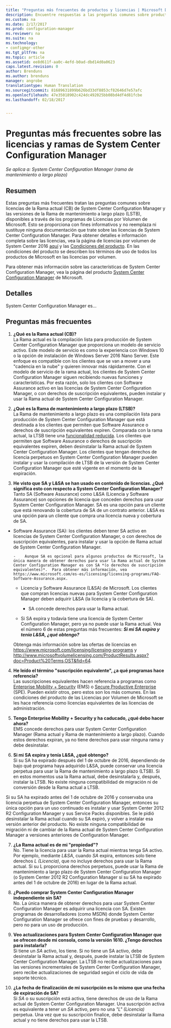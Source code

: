 ```yaml
---
title: "Preguntas más frecuentes de productos y licencias | Microsoft Docs"
description: Encuentre respuestas a las preguntas comunes sobre productos y licencias de System Center Configuration Manager.
ms.custom: na
ms.date: 2/17/2017
ms.prod: configuration-manager
ms.reviewer: na
ms.suite: na
ms.technology:
- configmgr-other
ms.tgt_pltfrm: na
ms.topic: article
ms.assetid: ee8d611f-aa0c-4efd-b0ad-dbd14d0a0623
caps.latest.revision: 0
author: Brenduns
ms.author: brenduns
manager: angrobe
translationtype: Human Translation
ms.sourcegitcommit: 81689631899b626bd33df8853cf82646d7e57afc
ms.openlocfilehash: 47e35018902c424dc492025bb08bd4df4d81fcbe
ms.lasthandoff: 02/18/2017


---
```

# <a name="frequently-asked-questions-for-system-center-configuration-manager-branches-and-licensing"></a>Preguntas más frecuentes sobre las licencias y ramas de System Center Configuration Manager

 *Se aplica a: System Center Configuration Manager (rama de mantenimiento a largo plazo)*

## <a name="summary"></a>Resumen
Estas preguntas más frecuentes tratan las preguntas comunes sobre licencias de la Rama actual (CB) de System Center Configuration Manager y las versiones de la Rama de mantenimiento a largo plazo (LSTB), disponibles a través de los programas de Licencias por Volumen de Microsoft. Esto se proporciona con fines informativos y no reemplaza ni sustituye ninguna documentación que trate sobre las licencias de System Center Configuration Manager. Para obtener detalles e información completa sobre las licencias, vea la página de licencias por volumen de System Center 2016 [aquí](https://www.microsoft.com/licensing/product-licensing/system-center-2016.aspx) y las [Condiciones del producto](http://www.microsoft.com/licensing/about-licensing/product-licensing.aspx). En las condiciones del producto se describen los términos de uso de todos los productos de Microsoft en las licencias por volumen.

Para obtener más información sobre las características de System Center Configuration Manager, vea la página del producto [System Center Configuration Manager](https://www.microsoft.com/cloud-platform/system-center-configuration-manager) de Microsoft.


## <a name="details"></a>Detalles
System Center Configuration Manager es...

## <a name="faq"></a>Preguntas más frecuentes

1.    **¿Qué es la Rama actual (CB)?**   
La Rama actual es la compilación lista para producción de System Center Configuration Manager que proporciona un modelo de servicio activo. Este modelo de servicio es como la experiencia con Windows 10 o la opción de instalación de Windows Server 2016 Nano Server. Este enfoque es compatible con los clientes que se van a mover a una "cadencia en la nube" y quieren innovar más rápidamente. Con el modelo de servicio de la rama actual, los clientes de System Center Configuration Manager siguen recibiendo nuevas funciones y características. Por esta razón, solo los clientes con Software Assurance activo en las licencias de System Center Configuration Manager, o con derechos de suscripción equivalentes, pueden instalar y usar la Rama actual de System Center Configuration Manager.

2.    **¿Qué es la Rama de mantenimiento a largo plazo (LTSB)?**  
La Rama de mantenimiento a largo plazo es una compilación lista para producción de System Center Configuration Manager que está destinada a los clientes que permiten que Software Assurance o derechos de suscripción equivalentes expiren. Comparada con la rama actual, la LTSB tiene una [funcionalidad reducida](/sccm/core/understand/introduction-to-the-ltsb#features-that-are-not-available-in-the-ltsb-of-configuration-manager). Los clientes que permiten que Software Assurance o derechos de suscripción equivalentes expiren, deben desinstalar la Rama actual de System Center Configuration Manager. Los clientes que tengan derechos de licencia perpetuos en System Center Configuration Manager pueden instalar y usar la compilación de LTSB de la versión de System Center Configuration Manager que esté vigente en el momento de la expiración.

3.    **He visto que SA y L&SA se han usado en contenido de licencias. ¿Qué significa esto con respecto a System Center Configuration Manager?**    
Tanto SA (Software Assurance) como L&SA (Licencia y Software Assurance) son opciones de licencia que conceden derechos para usar System Center Configuration Manager. SA es una opción para un cliente que está renovando la cobertura de SA de un contrato anterior. L&SA es una opción para un cliente que compra una licencia nueva y cobertura de SA.
  - Software Assurance (SA): los clientes deben tener SA activo en licencias de System Center Configuration Manager, o con derechos de suscripción equivalentes, para instalar y usar la opción de Rama actual de System Center Configuration Manager.    

        -    Aunque SA es opcional para algunos productos de Microsoft, la única manera de obtener derechos para usar la Rama actual de System Center Configuration Manager es con SA *(o derechos de suscripción equivalentes)*.  Para obtener más información, vea https://www.microsoft.com/es-es/licensing/licensing-programs/FAQ-Software-Assurance.aspx.

      - Licencia y Software Assurance (L&SA) de Microsoft. Los clientes que compran licencias nuevas para System Center Configuration Manager deben adquirir L&SA (la licencia y la cobertura de SA).   

         - SA concede derechos para usar la Rama actual.

       - Si SA expira y todavía tiene una licencia de System Center Configuration Manager, pero ya no puede usar la Rama actual. Vea el número 6 de estas preguntas más frecuentes: ***Si mi SA expira y tenía L&SA, ¿qué obtengo?***

       Obtenga más información sobre las ofertas de licencias en https://www.microsoft.com/licensing/licensing-programs y http://www.microsoftvolumelicensing.com/ProductResults.aspx?doc=Product%20Terms,OST&fid=64.

4.    **He leído el término "suscripción equivalente", ¿a qué programas hace referencia?**   
       Las suscripciones equivalentes hacen referencia a programas como [Enterprise Mobility + Security](http://www.microsoftvolumelicensing.com/ProductResults.aspx?doc=Product%20Terms,OST&fid=51) (EMS) o [Secure Productive Enterprise](https://www.microsoft.com/secure-productive-enterprise/default.aspx) (SPE). Pueden existir otros, pero estos son los más comunes. En las condiciones del producto de las Licencias por Volumen de Microsoft se les hace referencia como licencias equivalentes de las licencias de administración.

5.    **Tengo Enterprise Mobility + Security y ha caducado, ¿qué debo hacer ahora?**  
       EMS concede derechos para usar System Center Configuration Manager (Rama actual y Rama de mantenimiento a largo plazo). Cuando estos derechos expiran, ya no tiene derechos para usar ninguna rama y debe desinstalar.  

6.    **Si mi SA expira y tenía L&SA, ¿qué obtengo?**   
   Si su SA ha expirado después del 1 de octubre de 2016, dependiendo de bajo qué programa haya adquirido L&SA, puede conservar una licencia perpetua para usar la Rama de mantenimiento a largo plazo (LTSB). Si en estos momentos usa la Rama actual, debe desinstalarla y, después, instalar la LTSB. No existe ninguna compatibilidad de migración ni de conversión desde la Rama actual a LTSB.

  Si su SA ha expirado antes del 1 de octubre de 2016 y conservaba una licencia perpetua de System Center Configuration Manager, entonces su única opción para un uso continuado es instalar y usar System Center 2012 R2 Configuration Manager y sus Service Packs disponibles. Se le pidió desinstalar la Rama actual cuando su SA expiró, y volver a instalar esa versión anterior del producto. No existe ninguna compatibilidad de migración ni de cambiar de la Rama actual de System Center Configuration Manager a versiones anteriores de Configuration Manager.

7. **¿La Rama actual es de mi "propiedad"?**   
  No. Tiene la licencia para usar la Rama actual mientras tenga SA activo. Por ejemplo, mediante *L&SA*, cuando *SA* expira, entonces solo tiene derechos *L (Licencia)*, que no incluye derechos para usar la Rama actual. Si su L proporciona derechos perpetuos, puede usar la Rama de mantenimiento a largo plazo de System Center Configuration Manager (o System Center 2012 R2 Configuration Manager si su SA ha expirado antes del 1 de octubre de 2016) en lugar de la Rama actual.

8. **¿Puedo comprar System Center Configuration Manager independiente sin SA?**      
  No.  La única manera de obtener derechos para usar System Center Configuration Manager es adquirir una licencia con SA. Existen programas de desarrolladores (como MSDN) donde System Center Configuration Manager se ofrece con fines de pruebas y desarrollo, pero no para un uso de producción.

9. **Veo actualizaciones para System Center Configuration Manager que se ofrecen desde mi consola, como la versión 1610. ¿Tengo derechos para instalarla?**   
  Si tiene un *SA* activo, los tiene. Si no tiene un SA activo, debe desinstalar la Rama actual y, después, puede instalar la LTSB de System Center Configuration Manager. La LTSB no recibe actualizaciones para las versiones incrementales de System Center Configuration Manager, pero recibe actualizaciones de seguridad según el ciclo de vida de soporte técnico.

10.    **¿La fecha de finalización de mi suscripción es lo mismo que una fecha de expiración de SA?**    
  Si *SA* o su suscripción está activa, tiene derechos de uso de la Rama actual de System Center Configuration Manager. Una suscripción activa es equivalente a tener un *SA* activo, pero no una *"L" (Licencia)* perpetua. Una vez que su suscripción finalice, debe desinstalar la Rama actual y no tiene derechos para usar la LTSB.

